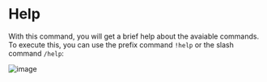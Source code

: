 # Help

With this command, you will get a brief help about the avaiable commands. To execute this, you can use the prefix command `!help` or the slash command `/help`:

![image](https://github.com/monambike/kwijisho-discord-bot/assets/35270174/ab320aad-8fbc-46df-a819-7d464c621e11)
